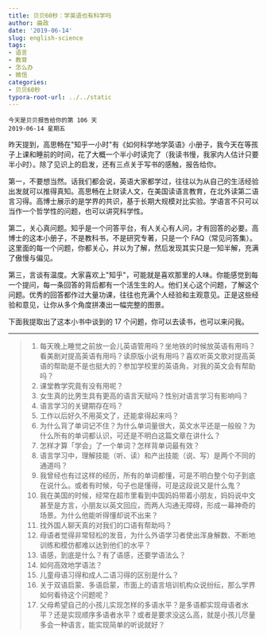```yaml
---
title: 贝贝60秒：学英语也有科学吗
author: 曲政
date: '2019-06-14'
slug: english-science
tags:
- 语言
- 教育
- 怎么办
- 微信
categories:
- 贝贝60秒
typora-root-url: ../../static
---
```


```
今天是贝贝报告给你的第 106 天 
2019-06-14 星期五
```

昨天提到，高思畅在"知乎一小时"有《如何科学地学英语》小册子，我今天在等孩子上课和睡前的时间，花了大概一个半小时读完了（我读书慢，我家内人估计只要半小时）。除了见识上的启发，还有三点关于写书的感触，报告给你。

第一，不要想当然。话我们都会说，英语大家都学过，往往以为从自己的生活经验出发就可以推得真知。高思畅在上财读人文，在美国读语言教育，在北外读第二语言习得。高博士展示的是学界的共识，基于长期大规模对比实验。学语言不只可以当作一个哲学性的问题，也可以讲究科学性。

第二，关心真问题。知乎是一个问答平台，有人关心有人问，才有回答的必要。高博士的这本小册子，不是教科书，不是研究专著，只是一个 FAQ（常见问答集）。这里面的每一个问题，你都关心，并以为了解，然后发现其实只是一知半解，充满了傲慢与偏见。

第三，言谈有温度。大家喜欢上"知乎"，可能就是喜欢那里的人味。你能感觉到每一个提问，每一条回答的背后都有一个活生生的人。他们关心这个问题，了解这个问题。优秀的回答都作过大量功课，往往也充满个人经验和主观意见。正是这些经验和意见，让你从多个角度拼凑出一幅完整的图景。

下面我提取出了这本小书中谈到的 17 个问题，你可以去读书，也可以来问我。

------

>   1.  每天晚上睡觉之前放一会儿英语管用吗？坐地铁的时候放英语有用吗？看美剧对提高英语有用吗？读原版小说有用吗？喜欢听英文歌对提高英语的帮助是不是也挺大的？参加学校里的英语角，对我的英文会有帮助吗？
>   2.  课堂教学究竟有没有用呢？
>   3.  女生真的比男生具有更高的语言天赋吗？性别对语言学习有影响吗？
>   4.  语言学习的关键期存在吗？
>   5.  工作以后好久不用英文了，还能拿得起来吗？
>   6.  为什么背了单词记不住？为什么单词量很大，英文水平还是一般般？为什么所有的单词都认识，可还是不明白这篇文章在讲什么？
>   7.  怎样才算「学会」了一个单词？怎样背单词最有效？
>   8.  语言学习中，理解技能（听、读）和产出技能（说、写）是两个不同的通道吗？
>   9.  我曾经也有过这样的经历，所有的单词都懂，可是不明白整个句子到底在说什么。或者有时候，句子也是懂得，可是这段说又是什么鬼？
>   10.  我在美国的时候，经常在超市里看到中国妈妈带着小朋友，妈妈说中文甚至是方言，小朋友以英文回应，而两人沟通无障碍，形成一幕神奇的场景。为什么他能听得懂却说不出来？
>   11.  找外国人聊天真的对我们的口语有帮助吗？
>   12.  母语者觉得非常轻松的发音，为什么外语学习者使出浑身解数、不断地训练和模仿都难以达到他们的水平？
>   13.  语感，到底是什么？有了语感，还要学语法么？
>   14.  如何高效地学语法？
>   15.  儿童母语习得和成人二语习得的区别是什么？
>   16.  关于双语启蒙、多语启蒙，市面上的语言培训机构众说纷纭，那么学界如何看待这个问题呢？
>   17.  父母希望自己的小孩儿实现怎样的多语水平？是多语都实现母语者水平？还是实现顺序多语者水平？或者是要求没这么高，就是小孩儿尽量多会一种语言，能实现简单的听说就好？


